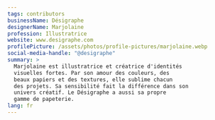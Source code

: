 ```yaml
---
tags: contributors
businessName: Désigraphe
designerName: Marjolaine
profession: Illustratrice
website: www.desigraphe.com
profilePicture: /assets/photos/profile-pictures/marjolaine.webp
social-media-handle: "@desigraphe"
summary: >
  Marjolaine est illustratrice et créatrice d'identités
  visuelles fortes. Par son amour des couleurs, des
  beaux papiers et des textures, elle sublime chacun
  des projets. Sa sensibilité fait la différence dans son
  univers créatif. Le Désigraphe a aussi sa propre
  gamme de papeterie.
lang: fr
---
```

